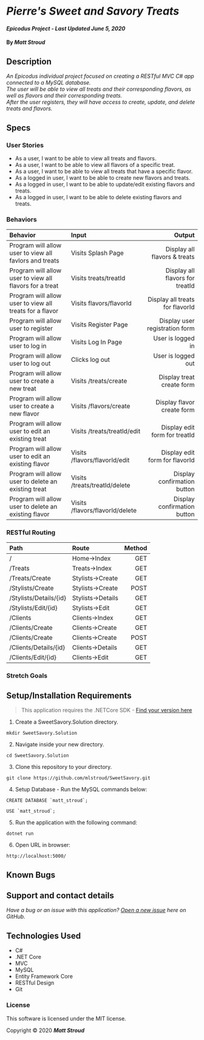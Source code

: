 # _Pierre's Sweet and Savory Treats_

#### _Epicodus Project - Last Updated June 5, 2020_

#### By _**Matt Stroud**_

## Description

_An Epicodus individual project focused on creating a RESTful MVC C# app connected to a MySQL database._  
_The user will be able to view all treats and their corresponding flavors, as well as flavors and their corresponding treats._  
_After the user registers, they will have access to create, update, and delete treats and flavors._


## Specs
### User Stories
* As a user, I want to be able to view all treats and flavors.
* As a user, I want to be able to view all flavors of a specific treat.
* As a user, I want to be able to view all treats that have a specific flavor.
* As a logged in user, I want to be able to create new flavors and treats.
* As a logged in user, I want to be able to update/edit existing flavors and treats.
* As a logged in user, I want to be able to delete existing flavors and treats.

### Behaviors
| Behavior                                                   | Input                            | Output                                 |
|:-----------------------------------------------------------|:---------------------------------|---------------------------------------:|
| Program will allow user to view all favlors and treats     | Visits Splash Page               | Display all flavors & treats           |
| Program will allow user to view all flavors for a treat    | Visits treats/treatId            | Display all flavors for treatId        |
| Program will allow user to view all treats for a flavor    | Visits flavors/flavorId          | Display all treats for flavorId        |
| Program will allow user to register                        | Visits Register Page             | Display user registration form         |
| Program will allow user to log in                          | Visits Log In Page               | User is logged in                      |
| Program will allow user to log out                         | Clicks log out                   | User is logged out                     |
| Program will allow user to create a new treat              | Visits /treats/create            | Display treat create form              |
| Program will allow user to create a new flavor             | Visits /flavors/create           | Display flavor create form             |
| Program will allow user to edit an existing treat          | Visits /treats/treatId/edit      | Display edit form for treatId          |
| Program will allow user to edit an existing flavor         | Visits /flavors/flavorId/edit    | Display edit form for flavorId         |
| Program will allow user to delete an existing treat        | Visits /treats/treatId/delete    | Display confirmation button            |
| Program will allow user to delete an existing flavor       | Visits /flavors/flavorId/delete  | Display confirmation button            |

### RESTful Routing
| Path                     | Route          | Method |
|:-------------------------|:---------------|-------:|
| /                        | Home->Index    | GET    |
| /Treats                  | Treats->Index  | GET    |
| /Treats/Create         | Stylists->Create | GET    |
| /Stylists/Create           | Stylists->Create | POST   |
| /Stylists/Details/{id}   | Stylists->Details  | GET    |
| /Stylists/Edit/{id}     | Stylists->Edit  | GET    |
| /Clients                | Clients->Index    | GET    |
| /Clients/Create     | Clients->Create | GET   |
| /Clients/Create     | Clients->Create | POST |
| /Clients/Details/{id} | Clients->Details | GET |
| /Clients/Edit/{id} | Clients->Edit | GET

### Stretch Goals

## Setup/Installation Requirements
> This application requires the .NETCore SDK - [Find your version here](https://dotnet.microsoft.com/download/dotnet-core/2.2)

1. Create a SweetSavory.Solution directory.
```
mkdir SweetSavory.Solution
```
2. Navigate inside your new directory.
```
cd SweetSavory.Solution
```
3. Clone this repository to your directory.
```
git clone https://github.com/mlstroud/SweetSavory.git
```
4. Setup Database - Run the MySQL commands below:
```
CREATE DATABASE `matt_stroud`;

USE `matt_stroud`;

```
5. Run the application with the following command:
```
dotnet run
```
6. Open URL in browser:
```
http://localhost:5000/
```

## Known Bugs
 
## Support and contact details

_Have a bug or an issue with this application? [Open a new issue](https://github.com/mlstroud/SweetSavory/issues) here on GitHub._

## Technologies Used

* C#
* .NET Core
* MVC
* MySQL
* Entity Framework Core
* RESTful Design
* Git

### License

This software is licensed under the MIT license.

Copyright © 2020 **_Matt Stroud_**